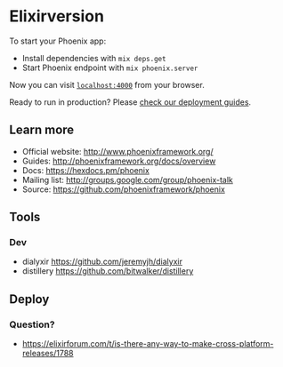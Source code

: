 # Elixirversion

To start your Phoenix app:

  * Install dependencies with `mix deps.get`
  * Start Phoenix endpoint with `mix phoenix.server`

Now you can visit [`localhost:4000`](http://localhost:4000) from your browser.

Ready to run in production? Please [check our deployment guides](http://www.phoenixframework.org/docs/deployment).

## Learn more

  * Official website: http://www.phoenixframework.org/
  * Guides: http://phoenixframework.org/docs/overview
  * Docs: https://hexdocs.pm/phoenix
  * Mailing list: http://groups.google.com/group/phoenix-talk
  * Source: https://github.com/phoenixframework/phoenix


## Tools

### Dev

* dialyxir https://github.com/jeremyjh/dialyxir
* distillery https://github.com/bitwalker/distillery


## Deploy


### Question?
* https://elixirforum.com/t/is-there-any-way-to-make-cross-platform-releases/1788
